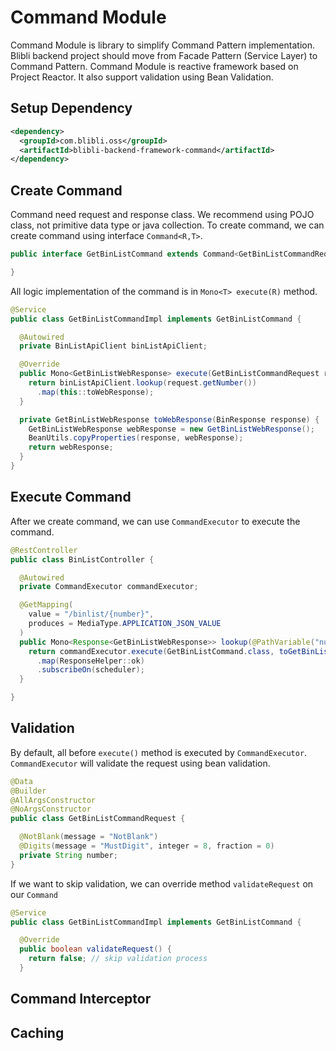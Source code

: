 # Command Module

Command Module is library to simplify Command Pattern implementation. 
Blibli backend project should move from Facade Pattern (Service Layer) to Command Pattern.
Command Module is reactive framework based on Project Reactor. It also support validation using Bean Validation.

 ## Setup Dependency
 
 ```xml
 <dependency>
   <groupId>com.blibli.oss</groupId>
   <artifactId>blibli-backend-framework-command</artifactId>
 </dependency>
 ```

## Create Command

Command need request and response class. We recommend using POJO class, not primitive data type or java collection.
To create command, we can create command using interface `Command<R,T>`.

```java
public interface GetBinListCommand extends Command<GetBinListCommandRequest, GetBinListWebResponse> {

}
```

All logic implementation of the command is in `Mono<T> execute(R)` method.

```java
@Service
public class GetBinListCommandImpl implements GetBinListCommand {

  @Autowired
  private BinListApiClient binListApiClient;

  @Override
  public Mono<GetBinListWebResponse> execute(GetBinListCommandRequest request) {
    return binListApiClient.lookup(request.getNumber())
      .map(this::toWebResponse);
  }

  private GetBinListWebResponse toWebResponse(BinResponse response) {
    GetBinListWebResponse webResponse = new GetBinListWebResponse();
    BeanUtils.copyProperties(response, webResponse);
    return webResponse;
  }
}
```

## Execute Command

After we create command, we can use `CommandExecutor` to execute the command.

```java
@RestController
public class BinListController {

  @Autowired
  private CommandExecutor commandExecutor;

  @GetMapping(
    value = "/binlist/{number}",
    produces = MediaType.APPLICATION_JSON_VALUE
  )
  public Mono<Response<GetBinListWebResponse>> lookup(@PathVariable("number") String number) {
    return commandExecutor.execute(GetBinListCommand.class, toGetBinListCommandRequest(number))
      .map(ResponseHelper::ok)
      .subscribeOn(scheduler);
  }

}
```

## Validation

By default, all before `execute()` method is executed by `CommandExecutor`. `CommandExecutor` will validate the request using bean validation.

```java
@Data
@Builder
@AllArgsConstructor
@NoArgsConstructor
public class GetBinListCommandRequest {

  @NotBlank(message = "NotBlank")
  @Digits(message = "MustDigit", integer = 8, fraction = 0)
  private String number;
}
```

If we want to skip validation, we can override method `validateRequest` on our `Command`

```java
@Service
public class GetBinListCommandImpl implements GetBinListCommand {

  @Override
  public boolean validateRequest() {
    return false; // skip validation process
  }
```

## Command Interceptor



## Caching